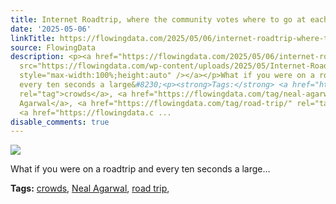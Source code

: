 ```yaml
---
title: Internet Roadtrip, where the community votes where to go at each step
date: '2025-05-06'
linkTitle: https://flowingdata.com/2025/05/06/internet-roadtrip-where-the-community-votes-where-to-go-at-each-step/
source: FlowingData
description: <p><a href="https://flowingdata.com/2025/05/06/internet-roadtrip-where-the-community-votes-where-to-go-at-each-step/"><img
  src="https://flowingdata.com/wp-content/uploads/2025/05/Internet-Roadtrip-750x496.png"
  style="max-width:100%;height:auto" /></a></p>What if you were on a roadtrip and
  every ten seconds a large&#8230;<p><strong>Tags:</strong> <a href="https://flowingdata.com/tag/crowds/"
  rel="tag">crowds</a>, <a href="https://flowingdata.com/tag/neal-agarwal/" rel="tag">Neal
  Agarwal</a>, <a href="https://flowingdata.com/tag/road-trip/" rel="tag">road trip</a>,
  <a href="https://flowingdata.c ...
disable_comments: true
---
```

<p><a href="https://flowingdata.com/2025/05/06/internet-roadtrip-where-the-community-votes-where-to-go-at-each-step/"><img src="https://flowingdata.com/wp-content/uploads/2025/05/Internet-Roadtrip-750x496.png" style="max-width:100%;height:auto" /></a></p>What if you were on a roadtrip and every ten seconds a large&#8230;<p><strong>Tags:</strong> <a href="https://flowingdata.com/tag/crowds/" rel="tag">crowds</a>, <a href="https://flowingdata.com/tag/neal-agarwal/" rel="tag">Neal Agarwal</a>, <a href="https://flowingdata.com/tag/road-trip/" rel="tag">road trip</a>, <a href="https://flowingdata.c ...